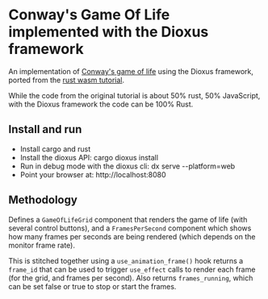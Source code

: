 # Conway's Game Of Life implemented with the Dioxus framework
An implementation of [Conway's game of life](https://en.wikipedia.org/wiki/Conway%27s_Game_of_Life) using the Dioxus framework,
ported from the [rust wasm tutorial](https://rustwasm.github.io/docs/book/game-of-life/introduction.html).

While the code from the original tutorial is about 50% rust, 50% JavaScript, with the Dioxus framework the code can be 100% Rust.

## Install and run
* Install cargo and rust
* Install the dioxus API: cargo dioxus install
* Run in debug mode with the dioxus cli: dx serve --platform=web
* Point your browser at: http://localhost:8080

## Methodology
Defines a `GameOfLifeGrid` component that renders the game of life (with several control buttons),
and a `FramesPerSecond` component which shows how many frames per seconds are being rendered (which
depends on the monitor frame rate).

This is stitched together using a `use_animation_frame()` hook returns a `frame_id` that can be used
to trigger `use_effect` calls to render each frame (for the grid, and frames per second).  Also returns
`frames_running`, which can be set false or true to stop or start the frames.